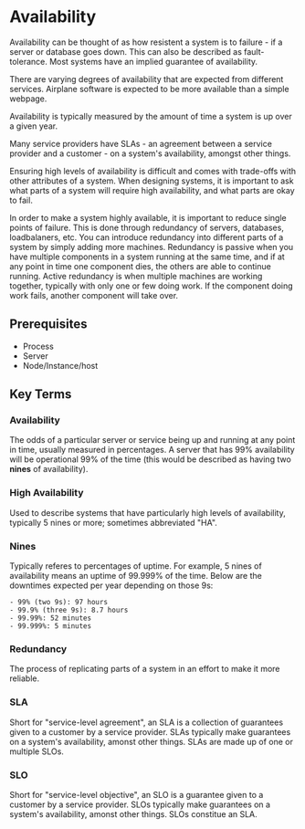 # Availability  
Availability can be thought of as how resistent a system is to failure - if a server or database goes down. This can also be described as fault-tolerance. Most systems have an implied guarantee of availability. 

There are varying degrees of availability that are expected from different services. Airplane software is expected to be more available than a simple webpage. 

Availability is typically measured by the amount of time a system is up over a given year. 

Many service providers have SLAs - an agreement between a service provider and a customer - on a system's availability, amongst other things. 

Ensuring high levels of availability is difficult and comes with trade-offs with other attributes of a system. When designing systems, it is important to ask what parts of a system will require high availability, and what parts are okay to fail.

In order to make a system highly available, it is important to reduce single points of failure. This is done through redundancy of servers, databases, loadbalaners, etc. You can introduce redundancy into different parts of a system by simply adding more machines. Redundancy is passive when you have multiple components in a system running at the same time, and if at any point in time one component dies, the others are able to continue running. Active redundancy is when multiple machines are working together, typically with only one or few doing work. If the component doing work fails, another component will take over. 

## Prerequisites  
* Process
* Server
* Node/Instance/host

## Key Terms  
### Availability  
The odds of a particular server or service being up and running at any point in time, usually measured in percentages. A server that has 99% availability will be operational 99% of the time  (this would be described as having two __nines__ of availability).  

### High Availability  
Used to describe systems that have particularly high levels of availability, typically 5 nines or more; sometimes abbreviated "HA".  

### Nines  
Typically referes to percentages of uptime. For example, 5 nines of availability means an uptime of 99.999% of the time. Below are the downtimes expected per year depending on those 9s:  
```
- 99% (two 9s): 97 hours
- 99.9% (three 9s): 8.7 hours
- 99.99%: 52 minutes
- 99.999%: 5 minutes
``` 

### Redundancy  
The process of replicating parts of a system in an effort to make it more reliable.  

### SLA  
Short for "service-level agreement", an SLA is a collection of guarantees given to a customer by a service provider. SLAs typically make guarantees on a system's availability, amonst other things. SLAs are made up of one or multiple SLOs.  

### SLO  
Short for "service-level objective", an SLO is a guarantee given to a customer by a service provider. SLOs typically make guarantees on a system's availability, amonst other things. SLOs constitue an SLA.